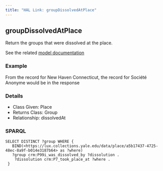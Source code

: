 ```yaml
---
title: "HAL Link: groupDissolvedAtPlace"
---
```


## groupDissolvedAtPlace

Return the groups that were dissolved at the place.

See the related [model documentation](/model/actor/#birth-and-death-formation-and-dissolution)

### Example

From the record for New Haven Connecticut, the record for Société Anonyme would be in the response


### Details

* Class Given: Place
* Returns Class: Group
* Relationship: dissolvedAt


### SPARQL
```
SELECT DISTINCT ?group WHERE {
   BIND(<https://lux.collections.yale.edu/data/place/a5b17437-4725-48ec-8a9f-b014e3187b64> as ?where)
   ?group crm:P99i_was_dissolved_by ?dissolution .
    ?dissolution crm:P7_took_place_at ?where .
 }
```

